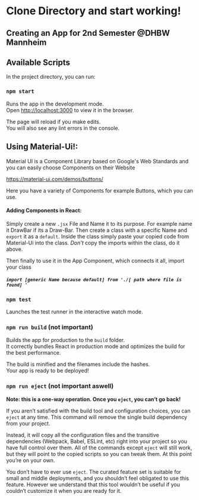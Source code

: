 # Clone Directory and start working!

## Creating an App for 2nd Semester @DHBW Mannheim
## Available Scripts

In the project directory, you can run:

### `npm start`

Runs the app in the development mode.<br>
Open [http://localhost:3000](http://localhost:3000) to view it in the browser.

The page will reload if you make edits.<br>
You will also see any lint errors in the console.

## Using Material-Ui!:

Material UI is a Component Library based on Google's Web Standards and you can easily choose Components on their Website

https://material-ui.com/demos/buttons/ 

Here you have a variety of Components for example Buttons, which you can use.

#### Adding Components in React:

Simply create a new `.jsx` File and Name it to its purpose. For example name it DrawBar if its a Draw-Bar.
Then create a class with a specific Name and `export` it as a `default`.
Inside the class simply paste your copied code from Material-Ui into the class. 
*Don't* copy the imports within the class, do it above.

Then finally to use it in the App Component, which connects it all, import your class 

##### `import [generic Name because default] from './[ path where file is found] '`

### `npm test`

Launches the test runner in the interactive watch mode.<br>

### `npm run build` (not important)

Builds the app for production to the `build` folder.<br>
It correctly bundles React in production mode and optimizes the build for the best performance.

The build is minified and the filenames include the hashes.<br>
Your app is ready to be deployed!

### `npm run eject` (not important aswell)

**Note: this is a one-way operation. Once you `eject`, you can’t go back!**

If you aren’t satisfied with the build tool and configuration choices, you can `eject` at any time. This command will remove the single build dependency from your project.

Instead, it will copy all the configuration files and the transitive dependencies (Webpack, Babel, ESLint, etc) right into your project so you have full control over them. All of the commands except `eject` will still work, but they will point to the copied scripts so you can tweak them. At this point you’re on your own.

You don’t have to ever use `eject`. The curated feature set is suitable for small and middle deployments, and you shouldn’t feel obligated to use this feature. However we understand that this tool wouldn’t be useful if you couldn’t customize it when you are ready for it.

